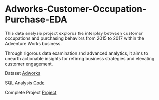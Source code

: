 # Adworks-Customer-Occupation-Purchase-EDA

This data analysis project explores the interplay between customer occupations and purchasing behaviors from 2015 to 2017 within the Adventure Works business. 

Through rigorous data examination and advanced analytics, it aims to unearth actionable insights for refining business strategies and elevating customer engagement. 

Dataset [Adworks](https://drive.google.com/drive/folders/155_Wt1mWl9hOKiC0d4RqIg7IfYfJlqrF?usp=sharing)

SQL Analysis [Code](https://github.com/Ernest-30/Adworks-Customer-Occupation-Purchase-EDA/blob/main/Analysis%20of%20Customer%20Occupation.sql)

Complete Project [Project](https://github.com/Ernest-30/Adworks-Customer-Occupation-Purchase-EDA/blob/main/Exploring%20Customer%20Occupation%20Purchase%20Patterns%20at%20Adventure%20Works.pdf)
